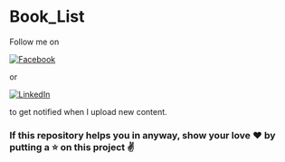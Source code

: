 # Book_List

Follow me on 

<a href="https://www.facebook.com/adhiraiyan/"><img src="https://img.shields.io/badge/Facebook-brightgreen.svg?" alt="Facebook"></a> 

or 

<a href="https://www.linkedin.com/in/mukesh-mithrakumar/"><img src="https://img.shields.io/badge/LinkedIn-blue.svg?" alt="LinkedIn"></a> 

to get notified when I upload new content.
 
 ### If this repository helps you in anyway, show your love :heart: by putting a :star: on this project :v: 
